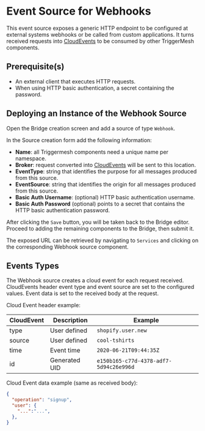 # Event Source for Webhooks

This event source exposes a generic HTTP endpoint to be configured at external systems webhooks or be called from custom applications. It turns received requests into [CloudEvents][ce] to be consumed by other TriggerMesh components.

## Prerequisite(s)

- An external client that executes HTTP requests.
- When using HTTP basic authentication, a secret containing the password.

## Deploying an Instance of the Webhook Source

Open the Bridge creation screen and add a source of type `Webhook`.

In the Source creation form add the following information:

- **Name**: all Triggermesh components need a unique name per namespace.
- **Broker**: request converted into [CloudEvents][ce] will be sent to this location.
- **EventType**: string that identifies the purpose for all messages produced from this source.
- **EventSource**: string that identifies the origin for all messages produced from this source.
- **Basic Auth Username**: (optional) HTTP basic authentication username.
- **Basic Auth Password** (optional) points to a secret that contains the HTTP basic authentication password.

After clicking the `Save` button, you will be taken back to the Bridge editor. Proceed to adding the remaining components to the Bridge, then submit it.

The exposed URL can be retrieved by navigating to `Services` and clicking on the corresponding Webhook source component.

## Events Types

The Webhook source creates a cloud event for each request received. CloudEvents header event type and event source are set to the configured values. Event data is set to the received body at the request.

Cloud Event header example:

| CloudEvent  | Description   | Example             |
|---          |---            |---                  |
| type        | User defined   | `shopify.user.new`  |
| source      | User defined   | `cool-tshirts`   |
| time     | Event time   | `2020-06-21T09:44:35Z`  |
| id     | Generated UID   | `e150b165-c77d-4378-adf7-5d94c26e996d`  |

Cloud Event data example (same as received body):

```json
{
  "operation": "signup",
  "user": {
    "...":"...",
  },
}
```


[ce]: https://cloudevents.io
